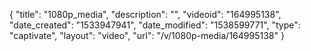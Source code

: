 {
    "title": "1080p_media",
    "description": "",
    "videoid": "164995138",
    "date_created": "1533947941",
    "date_modified": "1538599771",
    "type": "captivate",
    "layout": "video",
    "url": "\/v\/1080p-media\/164995138"
}